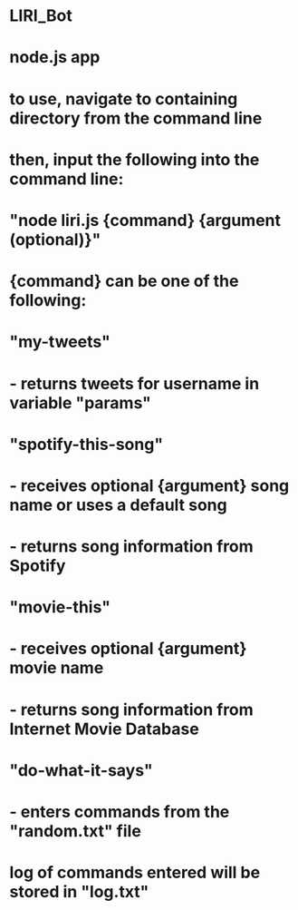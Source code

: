# LIRI_Bot

# node.js app

# to use, navigate to containing directory from the command line
# then, input the following into the command line:
#    "node liri.js {command} {argument (optional)}"

# {command} can be one of the following:
#    "my-tweets"
#         - returns tweets for username in variable "params"
#    "spotify-this-song"
#         - receives optional {argument} song name or uses a default song
#         - returns song information from Spotify
#    "movie-this"
#         - receives optional {argument} movie name
#         - returns song information from Internet Movie Database
#    "do-what-it-says"
#         - enters commands from the "random.txt" file

# log of commands entered will be stored in "log.txt"